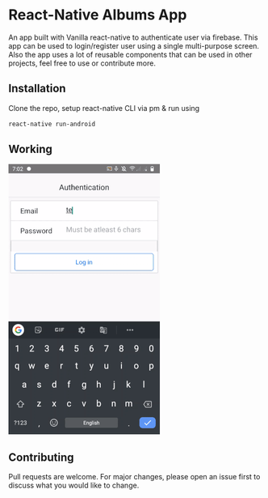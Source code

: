 # React-Native Albums App

An app built with Vanilla react-native to authenticate user via firebase.
This app can be used to login/register user using a single multi-purpose screen.
Also the app uses a lot of reusable components that can be used in other projects, feel free to use or contribute more.

## Installation

Clone the repo, setup react-native CLI via pm & run using
```bash
react-native run-android
```

## Working

![](demo.gif)

## Contributing
Pull requests are welcome. For major changes, please open an issue first to discuss what you would like to change.
